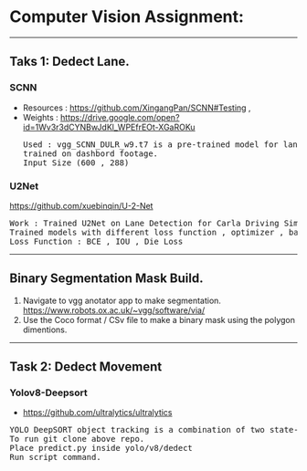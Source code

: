 # Computer Vision Assignment: 

<hr>

## Taks 1: Dedect Lane.
### SCNN 
* Resources : https://github.com/XingangPan/SCNN#Testing , 
* Weights : https://drive.google.com/open?id=1Wv3r3dCYNBwJdKl_WPEfrEOt-XGaROKu
  <pre>
  Used : vgg_SCNN_DULR_w9.t7 is a pre-trained model for lane detection in unstructured environments . 
  trained on dashbord footage. 
  Input Size (600 , 288)
  </pre>
  

### U2Net
https://github.com/xuebinqin/U-2-Net
<pre>
Work : Trained U2Net on Lane Detection for Carla Driving Simulator
Trained models with different loss function , optimizer , batchsize ....etc
Loss Function : BCE , IOU , Die Loss
</pre>

<hr>

## Binary Segmentation Mask Build.
1. Navigate to vgg anotator app to make segmentation.  https://www.robots.ox.ac.uk/~vgg/software/via/
2. Use the Coco format / CSv file to make a binary mask using the polygon dimentions.


<hr>

## Task 2: Dedect Movement

### Yolov8-Deepsort
* https://github.com/ultralytics/ultralytics
<pre>
YOLO DeepSORT object tracking is a combination of two state-of-the-art algorithms: YOLO (You Only Look Once) object detection and DeepSORT object tracking. 
To run git clone above repo.
Place predict.py inside yolo/v8/dedect 
Run script command. 
</pre>


